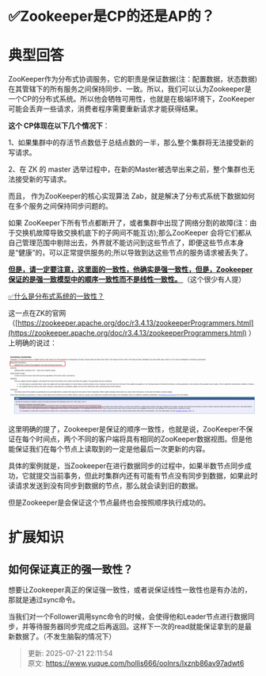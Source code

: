 # ✅Zookeeper是CP的还是AP的？

# 典型回答
ZooKeeper作为分布式协调服务，它的职责是保证数据(注：配置数据，状态数据)在其管辖下的所有服务之间保持同步、一致。所以，我们可以认为Zookeeper是一个CP的分布式系统。所以他会牺牲可用性，也就是在极端环境下，ZooKeeper可能会丢弃一些请求，消费者程序需要重新请求才能获得结果。



**这个 CP体现在以下几个情况下**：

1、如果集群中的存活节点数低于总结点数的一半，那么整个集群将无法接受新的写请求。

2、在 ZK 的 master 选举过程中，在新的Master被选举出来之前，整个集群也无法接受新的写请求。



而且， 作为ZooKeeper的核心实现算法 Zab，就是解决了分布式系统下数据如何在多个服务之间保持同步问题的。



如果 ZooKeeper下所有节点都断开了，或者集群中出现了网络分割的故障(注：由于交换机故障导致交换机底下的子网间不能互访);那么ZooKeeper 会将它们都从自己管理范围中剔除出去，外界就不能访问到这些节点了，即便这些节点本身是“健康”的，可以正常提供服务的;所以导致到达这些节点的服务请求被丢失了。



**<u>但是，请一定要注意，这里面的一致性，他确实是强一致性，但是，Zookeeper保证的是强一致模型中的顺序一致性而不是线性一致性。 </u>**（这个很少有人提）



[✅什么是分布式系统的一致性？](https://www.yuque.com/hollis666/oolnrs/ywhzkoqti2n6zh6g)



这一点在ZK的官网（[https://zookeeper.apache.org/doc/r3.4.13/zookeeperProgrammers.html](https://zookeeper.apache.org/doc/r3.4.13/zookeeperProgrammers.html) ）上明确的说过：



![1694089212043-6981241f-c56f-438a-9f55-daf4e61f52c1.png](./img/9rskeGGHIpNJixsF/1694089212043-6981241f-c56f-438a-9f55-daf4e61f52c1-899068.png)



这里明确的提了，Zookeeper是保证的顺序一致性，也就是说，ZooKeeper不保证在每个时间点，两个不同的客户端将具有相同的ZooKeeper数据视图。但是他能保证我们在每个节点上读取到的一定是他最后一次更新的内容。



具体的案例就是，当Zookeeper在进行数据同步的过程中，如果半数节点同步成功，它就提交当前事务，但此时集群内还有可能有节点没有同步到数据，如果此时读请求发送到没有同步到数据的节点，那么就会读到旧的数据。



但是Zookeeper是会保证这个节点最终也会按照顺序执行成功的。



# 扩展知识


## 如何保证真正的强一致性？


想要让Zookeeper真正的保证强一致性，或者说保证线性一致性也是有办法的，那就是通过sync命令。



当我们对一个Follower调用sync命令的时候，会使得他和Leader节点进行数据同步，并等待服务器同步完成之后再返回。这样下一次的read就能保证拿到的是最新数据了。（不发生脑裂的情况下）



> 更新: 2025-07-21 22:11:54  
> 原文: <https://www.yuque.com/hollis666/oolnrs/lxznb86av97adwt6>